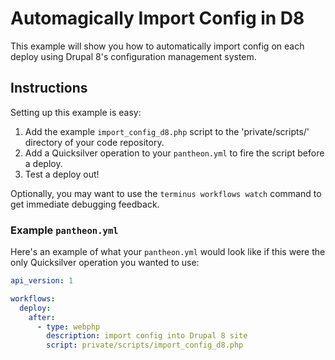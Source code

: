 # Automagically Import Config in D8 #

This example will show you how to automatically import config on each deploy using Drupal 8's configuration management system. 

## Instructions ##

Setting up this example is easy:

1. Add the example `import_config_d8.php` script to the 'private/scripts/' directory of your code repository.
2. Add a Quicksilver operation to your `pantheon.yml` to fire the script before a deploy.
3. Test a deploy out!

Optionally, you may want to use the `terminus workflows watch` command to get immediate debugging feedback.

### Example `pantheon.yml` ###

Here's an example of what your `pantheon.yml` would look like if this were the only Quicksilver operation you wanted to use:

```yaml
api_version: 1

workflows:
  deploy:
    after:
      - type: webphp
        description: import config into Drupal 8 site
        script: private/scripts/import_config_d8.php
```


